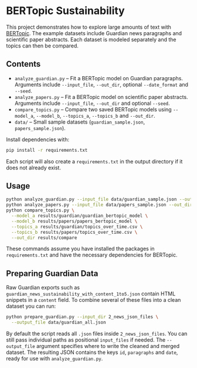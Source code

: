 # BERTopic Sustainability

This project demonstrates how to explore large amounts of text with
[BERTopic](https://github.com/MaartenGr/BERTopic). The example datasets include
Guardian news paragraphs and scientific paper abstracts. Each dataset is modeled
separately and the topics can then be compared.

## Contents
- `analyze_guardian.py` – Fit a BERTopic model on Guardian paragraphs. Arguments
  include `--input_file`, `--out_dir`, optional `--date_format` and `--seed`.
- `analyze_papers.py` – Fit a BERTopic model on scientific paper abstracts.
  Arguments include `--input_file`, `--out_dir` and optional `--seed`.
- `compare_topics.py` – Compare two saved BERTopic models using `--model_a`,
  `--model_b`, `--topics_a`, `--topics_b` and `--out_dir`.
- `data/` – Small sample datasets (`guardian_sample.json`, `papers_sample.json`).

Install dependencies with:

```bash
pip install -r requirements.txt
```

Each script will also create a `requirements.txt` in the output directory if it does not already exist.



## Usage

```bash
python analyze_guardian.py --input_file data/guardian_sample.json --out_dir results/guardian
python analyze_papers.py --input_file data/papers_sample.json --out_dir results/papers
python compare_topics.py \
  --model_a results/guardian/guardian_bertopic_model \
  --model_b results/papers/papers_bertopic_model \
  --topics_a results/guardian/topics_over_time.csv \
  --topics_b results/papers/topics_over_time.csv \
  --out_dir results/compare
```

These commands assume you have installed the packages in `requirements.txt` and have the necessary dependencies for BERTopic.

## Preparing Guardian Data

Raw Guardian exports such as `guardian_news_sustainability_with_content_1to5.json` contain HTML snippets in a `content` field. To combine several of these files into a clean dataset you can run:

```bash
python prepare_guardian.py --input_dir 2_news_json_files \
  --output_file data/guardian_all.json
```

By default the script reads all `.json` files inside `2_news_json_files`. You
can still pass individual paths as positional `input_files` if needed. The
`--output_file` argument specifies where to write the cleaned and merged dataset.
The resulting JSON contains the keys `id`, `paragraphs` and `date`, ready for
use with `analyze_guardian.py`.
